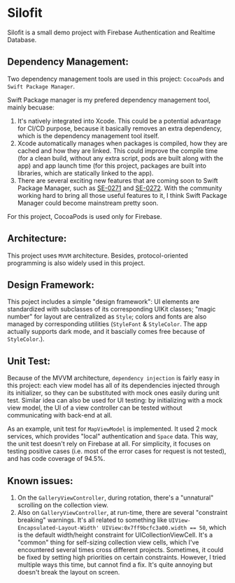 # Silofit
Silofit is a small demo project with Firebase Authentication and Realtime Database.

## Dependency Management:
Two dependency management tools are used in this project: `CocoaPods` and `Swift Package Manager`.

Swift Package manager is my prefered dependency management tool, mainly becuase:
1. It's natively integrated into Xcode. This could be a potential advantage for CI/CD purpose, because it basically removes an extra dependency, which is the dependency management tool itself.
2. Xcode automatically manages when packages is compiled, how they are cached and how they are linked. This could improve the compile time (for a clean build, without any extra script, pods are built along with the app) and app launch time (for this project, packages are built into libraries, which are statically linked to the app).
3. There are several exciting new features that are coming soon to Swift Package Manager, such as [SE-0271](https://github.com/apple/swift-evolution/blob/master/proposals/0271-package-manager-resources.md) and [SE-0272](https://github.com/apple/swift-evolution/blob/master/proposals/0272-swiftpm-binary-dependencies.md). With the community working hard to bring all those useful features to it, I think Swift Package Manager could become mainstream pretty soon.

For this project, CocoaPods is used only for Firebase.

## Architecture:
This project uses `MVVM` architecture. Besides, protocol-oriented programming is also widely used in this project.

## Design Framework:
This poject includes a simple "design framework": UI elements are standardized with subclasses of its corresponding UIKit classes; "magic number" for layout are centralized as `Style`; colors and fonts are also managed by corresponding utilities (`StyleFont` & `StyleColor`. The app actually supports dark mode, and it bascially comes free because of `StyleColor`.).

## Unit Test:
Because of the MVVM architecture, `dependency injection` is fairly easy in this project: each view model has all of its dependencies injected through its initializer, so they can be substituted with mock ones easily during unit test. Similar idea can also be used for UI testing: by initializing with a mock view model, the UI of a view controller can be tested without communicating with back-end at all.

As an example, unit test for `MapViewModel` is implemented. It used 2 mock services, which provides "local" authentication and `Space` data. This way, the unit test doesn't rely on Firebase at all. For simplicity, it focuses on testing positive cases (i.e. most of the error cases for request is not tested), and has code coverage of 94.5%.

## Known issues:
1. On the `GalleryViewController`, during rotation, there's a "unnatural" scrolling on the collection view.
2. Also on `GalleryViewController`, at run-time, there are several "constraint breaking" warnings. It's all related to something like `UIView-Encapsulated-Layout-Width' UIView:0x7ff9bcfc3a00.width == 50`, which is the default width/height constraint for UICollectionViewCell. It's a "common" thing for self-sizing collection view cells, which I've encountered several times cross different projects. Sometimes, it could be fixed by setting high priorities on certain constraints. However, I tried multiple ways this time, but cannot find a fix. It's quite annoying but doesn't break the layout on screen.


